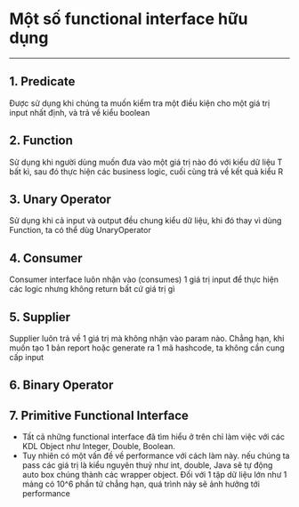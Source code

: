 # Một số functional interface hữu dụng
***

## 1. Predicate
Được sử dụng khi chúng ta muốn kiểm tra một điều kiện cho một giá trị
input nhất định, và trả về kiểu boolean

## 2. Function

Sử dụng khi người dùng muốn đưa vào một giá trị nào đó với kiểu dữ liệu
T bất kì, sau đó thực hiện các business logic, cuối cùng trả về
kết quả kiểu R

## 3. Unary Operator
Sử dụng khi cả input và output đều chung kiểu dữ liệu, khi đó thay
vì dùng Function, ta có thể dùg UnaryOperator

## 4. Consumer
Consumer interface luôn nhận vào (consumes) 1 giá trị input để 
thực hiện các logic nhưng không return bất cứ giá trị gì

## 5. Supplier
Supplier luôn trả về 1 giá trị mà không nhận vào param nào. Chẳng hạn,
khi muốn tạo 1 bản report hoặc generate ra 1 mã hashcode, ta không cần cung cấp
input

## 6. Binary Operator

## 7. Primitive Functional Interface
- Tất cả những functional interface đã tìm hiểu ở trên chỉ làm việc với
các KDL Object như Integer, Double, Boolean.
- Tuy nhiên có một vấn đề về performance với cách làm này.
  nếu chúng ta pass các giá trị là kiểu nguyên thuỷ như int, double,
Java sẽ tự động auto box chúng thành các wrapper object. Đối với 1 tập
dữ liệu lớn như 1 mảng có 10^6 phần tử chẳng hạn, quá trình này sẽ ảnh
hưởng tới performance